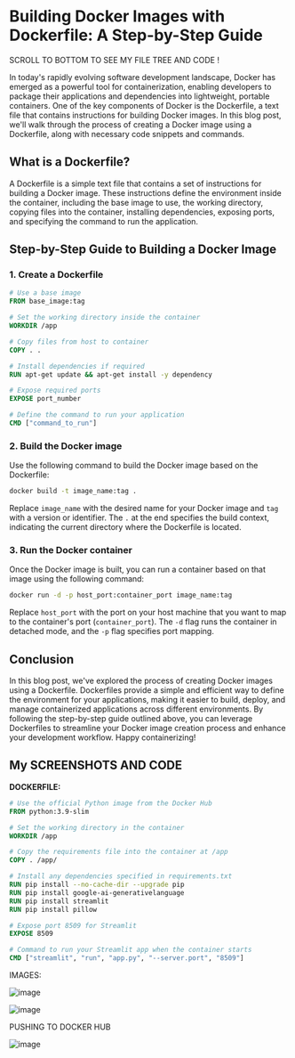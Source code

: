 # Building Docker Images with Dockerfile: A Step-by-Step Guide

SCROLL TO BOTTOM TO SEE MY FILE TREE AND CODE !

In today's rapidly evolving software development landscape, Docker has emerged as a powerful tool for containerization, enabling developers to package their applications and dependencies into lightweight, portable containers. One of the key components of Docker is the Dockerfile, a text file that contains instructions for building Docker images. In this blog post, we'll walk through the process of creating a Docker image using a Dockerfile, along with necessary code snippets and commands.

## What is a Dockerfile?

A Dockerfile is a simple text file that contains a set of instructions for building a Docker image. These instructions define the environment inside the container, including the base image to use, the working directory, copying files into the container, installing dependencies, exposing ports, and specifying the command to run the application.

## Step-by-Step Guide to Building a Docker Image

### 1. Create a Dockerfile

```Dockerfile
# Use a base image
FROM base_image:tag

# Set the working directory inside the container
WORKDIR /app

# Copy files from host to container
COPY . .

# Install dependencies if required
RUN apt-get update && apt-get install -y dependency

# Expose required ports
EXPOSE port_number

# Define the command to run your application
CMD ["command_to_run"]
```

### 2. Build the Docker image

Use the following command to build the Docker image based on the Dockerfile:

```bash
docker build -t image_name:tag .
```

Replace `image_name` with the desired name for your Docker image and `tag` with a version or identifier. The `.` at the end specifies the build context, indicating the current directory where the Dockerfile is located.

### 3. Run the Docker container

Once the Docker image is built, you can run a container based on that image using the following command:

```bash
docker run -d -p host_port:container_port image_name:tag
```

Replace `host_port` with the port on your host machine that you want to map to the container's port (`container_port`). The `-d` flag runs the container in detached mode, and the `-p` flag specifies port mapping.

## Conclusion

In this blog post, we've explored the process of creating Docker images using a Dockerfile. Dockerfiles provide a simple and efficient way to define the environment for your applications, making it easier to build, deploy, and manage containerized applications across different environments. By following the step-by-step guide outlined above, you can leverage Dockerfiles to streamline your Docker image creation process and enhance your development workflow. Happy containerizing!

## My SCREENSHOTS AND CODE

**DOCKERFILE:**
```Dockerfile
# Use the official Python image from the Docker Hub
FROM python:3.9-slim

# Set the working directory in the container
WORKDIR /app

# Copy the requirements file into the container at /app
COPY . /app/

# Install any dependencies specified in requirements.txt
RUN pip install --no-cache-dir --upgrade pip
RUN pip install google-ai-generativelanguage
RUN pip install streamlit
RUN pip install pillow

# Expose port 8509 for Streamlit
EXPOSE 8509

# Command to run your Streamlit app when the container starts
CMD ["streamlit", "run", "app.py", "--server.port", "8509"]
```
IMAGES:

![image](https://github.com/hrishi-008/create-docker-image/assets/97169623/903bade5-168d-4d04-a222-1da2f1637da8)

![image](https://github.com/hrishi-008/create-docker-image/assets/97169623/cd311456-3cf1-4ce6-809e-a1bd5ba37577)

PUSHING TO DOCKER HUB

![image](https://github.com/hrishi-008/create-docker-image/assets/97169623/29616543-4a30-4061-bba4-079df95f80c9)

